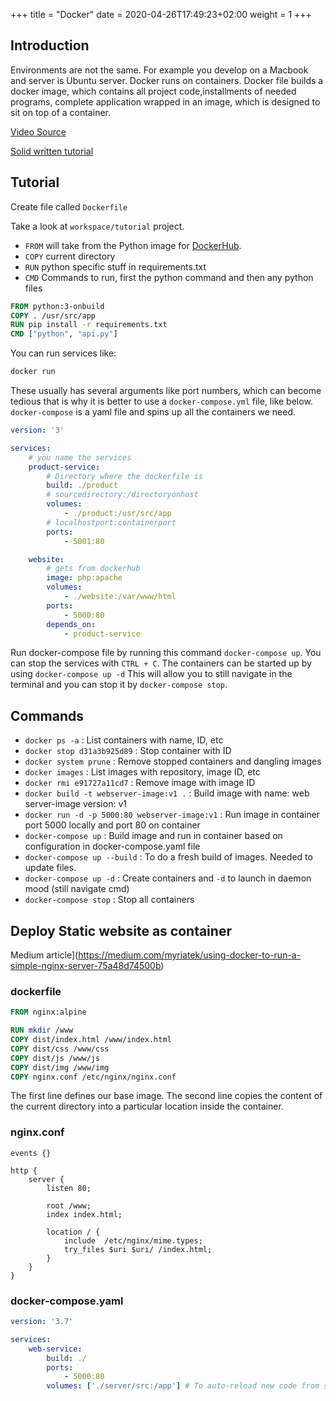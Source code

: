 +++
title = "Docker"
date = 2020-04-26T17:49:23+02:00
weight = 1
+++

## Introduction

Environments are not the same. For example you develop on a Macbook and server is Ubuntu server. Docker runs on containers. Docker file builds a docker image, which contains all project code,installments of needed programs, complete application wrapped in an image, which is designed to sit on top of a container.

[Video Source](https://www.youtube.com/watch?v=Qw9zlE3t8Ko&t=623s)

[Solid written tutorial](https://tecadmin.net/tutorial/docker/docker-tutorials/)

## Tutorial

Create file called `Dockerfile` 

Take a look at `workspace/tutorial` project.

- `FROM` will take from the Python image for [DockerHub](https://hub.docker.com).
- `COPY` current directory
- `RUN` python specific stuff in requirements.txt
- `CMD` Commands to run, first the python command and then any python files

```dockerfile
FROM python:3-onbuild
COPY . /usr/src/app
RUN pip install -r requirements.txt
CMD ["python", "api.py"]
```

You can run services like:

```bash
docker run 
```

These usually has several arguments like port numbers, which can become tedious that is why it is better to use a `docker-compose.yml` file, like below. `docker-compose` is a yaml file and spins up all the containers we need.

```yml
version: '3'

services:
	# you name the services
    product-service:
    	# Directory where the dockerfile is
        build: ./product
        # sourcedirectory:/directoryonhost
        volumes:
            - ./product:/usr/src/app
        # localhostport:containerport
        ports:
            - 5001:80

    website:
    	# gets from dockerhub
        image: php:apache
        volumes:
            - ./website:/var/www/html
        ports:
            - 5000:80
        depends_on:
            - product-service

```


Run docker-compose file by running this command `docker-compose up`. You can stop the services with `CTRL + C`. The containers can be started up by using `docker-compose up -d` This will allow you to still navigate in the terminal and you can stop it by `docker-compose stop`.

## Commands

- `docker ps -a` : List containers with name, ID, etc
- `docker stop d31a3b925d89` :  Stop container with ID
- `docker system prune` : Remove stopped containers and dangling images
- `docker images` : List images with repository, image ID, etc
- `docker rmi e91727a11cd7` : Remove image with image ID
- `docker build -t webserver-image:v1 .` :  Build image with name: web server-image version: v1
- `docker run -d -p 5000:80 webserver-image:v1`  : Run image in container port 5000 locally and port 80 on container
- `docker-compose up` : Build image and run in container based on configuration in docker-compose.yaml file
- `docker-compose up --build` : To do a fresh build of images. Needed to update files.
- `docker-compose up -d` : Create containers and `-d` to launch in daemon mood (still navigate cmd)
- ` docker-compose stop ` : Stop all containers



## Deploy Static website as container

Medium article](https://medium.com/myriatek/using-docker-to-run-a-simple-nginx-server-75a48d74500b)

### dockerfile

```dockerfile
FROM nginx:alpine

RUN mkdir /www
COPY dist/index.html /www/index.html
COPY dist/css /www/css
COPY dist/js /www/js
COPY dist/img /www/img
COPY nginx.conf /etc/nginx/nginx.conf

```

The first line defines our base image. The second line copies the content of the current directory into a particular location inside the container.

### nginx.conf

```nginx
events {}

http {
    server {
        listen 80;

        root /www;
        index index.html;

        location / {
            include  /etc/nginx/mime.types;
            try_files $uri $uri/ /index.html;
        }
    }
}

```

### docker-compose.yaml

```yaml
version: '3.7'

services:
    web-service:
        build: ./
        ports:
            - 5000:80
      	volumes: ['./server/src:/app'] # To auto-reload new code from server/src to Docker app

```




